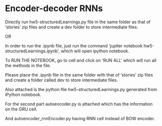# Encoder-decoder RNNs

Directly run hw5-structuredLearnings.py file in the same folder as that of ‘stories’ zip files and create a dev folder to store intermediate files.

OR

In order to run the .ipynb file, just run the command ‘jupiter notebook hw5-structuredLearnings.ipynb', which will open ipython notebook.

To RUN THE NOTEBOOK, go to cell and click on 'RUN ALL' which will run all the methods in the file.

Please place the .ipynb file in the same folder with that of ‘stories’ zip files and create a folder called dev to store intermediate files.

Also attached is the python file hw5-structuredLearnings.py generated from iPython notebook.

For the second part autoencoder.py is attached which has the information on the GRU cell. 

And autoencoder_rnnEncoder.py having RNN cell instead of BOW encoder.